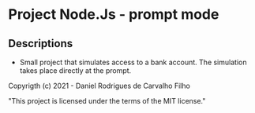 # Project Node.Js - prompt mode

## Descriptions

- Small project that simulates access to a bank account. The simulation takes place directly at the prompt.

Copyrigth (c) 2021 - Daniel Rodrigues de Carvalho Filho

"This project is licensed under the terms of the MIT license."

